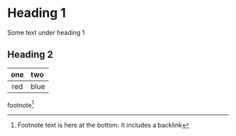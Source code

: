 # Heading 1

Some text under heading 1

## Heading 2

|one|two|
|:-:|:--|
|red|blue|

footnote[^1]

[^1]: Footnote text is here at the bottom. It includes a backlink